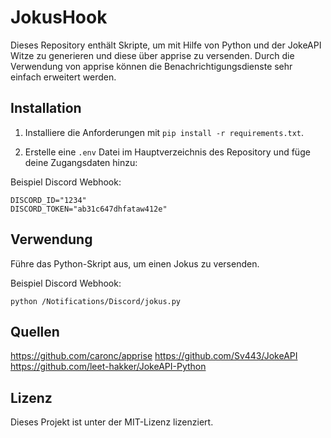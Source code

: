 # JokusHook

Dieses Repository enthält Skripte, um mit Hilfe von Python und der JokeAPI Witze zu generieren und diese über apprise zu versenden.
Durch die Verwendung von apprise können die Benachrichtigungsdienste sehr einfach erweitert werden.

## Installation

1. Installiere die Anforderungen mit `pip install -r requirements.txt`.

2. Erstelle eine `.env` Datei im Hauptverzeichnis des Repository und füge deine Zugangsdaten hinzu:

Beispiel Discord Webhook:

```
DISCORD_ID="1234"
DISCORD_TOKEN="ab31c647dhfataw412e"
```

## Verwendung

Führe das Python-Skript aus, um einen Jokus zu versenden.

Beispiel Discord Webhook:

```
python /Notifications/Discord/jokus.py
```

## Quellen

https://github.com/caronc/apprise
https://github.com/Sv443/JokeAPI
https://github.com/leet-hakker/JokeAPI-Python

## Lizenz

Dieses Projekt ist unter der MIT-Lizenz lizenziert.
